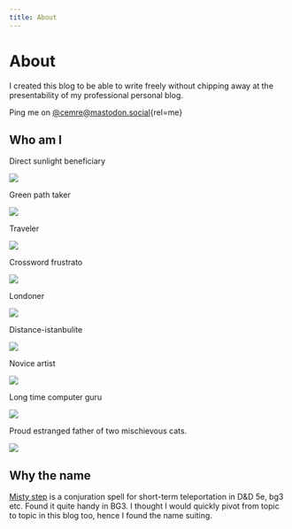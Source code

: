 ```yaml
---
title: About
---
```


# About

I created this blog to be able to write freely without chipping away at the presentability of my professional personal blog.

Ping me on [@cemre@mastodon.social](https://mastodon.social/@cemre){rel=me}

## Who am I

Direct sunlight beneficiary

![](https://github.com/user-attachments/assets/45005e39-2acb-4b32-8277-d688fc08cef7)

Green path taker

![](https://github.com/user-attachments/assets/081b8278-3764-4b57-87d6-8d09753150b1)

Traveler

![](https://github.com/user-attachments/assets/0889e48a-8f5c-47fe-86d7-7ecf73309592)

Crossword frustrato

![](https://github.com/user-attachments/assets/3f345914-fedf-4d8d-b816-1f7a93a798b9)

Londoner

![](https://github.com/user-attachments/assets/e8a766b5-2a97-4d2c-805f-fac0429bd97c)

Distance-istanbulite

![](https://github.com/user-attachments/assets/8ff781f1-42a1-4602-8082-eb639fa02021)

Novice artist

![](https://github.com/user-attachments/assets/d6f26778-9fec-4be7-98fe-61639628a5ad)

Long time computer guru

![](https://github.com/user-attachments/assets/68713035-f00d-4fb1-acb1-217229d3ca47)

Proud estranged father of two mischievous cats.

![](https://github.com/user-attachments/assets/1ef54cdd-3952-4b68-a29b-3d036451cf19)

## Why the name

[Misty step](https://bg3.wiki/wiki/Misty%5FStep) is a conjuration spell for short-term 
teleportation in D&D 5e, bg3 etc. Found it quite handy in BG3. I thought I would quickly 
pivot from topic to topic in this blog too, hence I found the name suiting.
